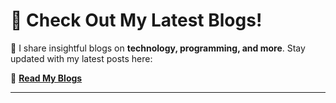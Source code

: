 # 📢 Check Out My Latest Blogs!  

🚀 I share insightful blogs on **technology, programming, and more**. Stay updated with my latest posts here:  

🔗 **[Read My Blogs](https://mdsaleh.hashnode.dev/)**   

---